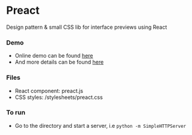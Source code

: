 # Preact

Design pattern & small CSS lib for interface previews using React

### Demo

- Online demo can be found [here](http://www.callumhart.com/demo/building-interface-previews-with-react)
- And more details can be found [here](http://www.callumhart.com/blog/building-interface-previews-with-react)

### Files

- React component: preact.js
- CSS styles: /stylesheets/preact.css

### To run

- Go to the directory and start a server, i.e `python -m SimpleHTTPServer`
